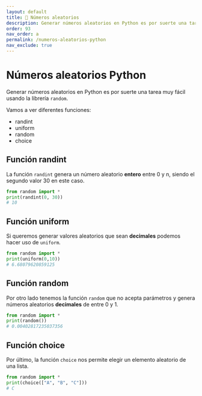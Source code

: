 ```yaml
---
layout: default
title: 📗 Números aleatorios
description: Generar números aleatorios en Python es por suerte una tarea muy fácil usando la librería random. Existen diferentes funciones que nos permiten generar números enteros o decimales aleatorios como la función random(), la uniform() o randint().
order: 93
nav_order: a
permalink: /numeros-aleatorios-python
nav_exclude: true
---
```


# Números aleatorios Python
Generar números aleatorios en Python es por suerte una tarea muy fácil usando la librería `random`.

Vamos a ver diferentes funciones:
* randint
* uniform
* random
* choice

## Función randint

La función `randint` genera un número aleatorio **entero** entre 0 y n, siendo el segundo valor 30 en este caso.
```python
from random import *
print(randint(0, 30))
# 10
```

## Función uniform

Si queremos generar valores aleatorios que sean **decimales** podemos hacer uso de `uniform`.
```python
from random import *
print(uniform(0,10))
# 6.68079620859125
```

## Función random

Por otro lado tenemos la función `random` que no acepta parámetros y genera números aleatorios **decimales** de entre 0 y 1.

```python
from random import *
print(random())
# 0.00402817235037356
```


## Función choice

Por último, la función `choice` nos permite elegir un elemento aleatorio de una lista.

```python
from random import *
print(choice(["A", "B", "C"]))
# C
```
